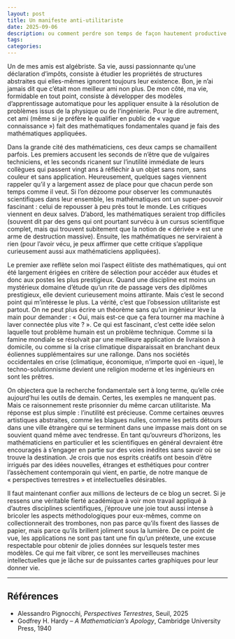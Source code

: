 ```yaml
---
layout: post
title: Un manifeste anti-utilitariste
date: 2025-09-06
description: ou comment perdre son temps de façon hautement productive
tags:
categories:
---
```


Un de mes amis est algébriste. Sa vie, aussi passionnante qu’une déclaration d’impôts, consiste à étudier les propriétés de structures abstraites qui elles-mêmes ignorent toujours leur existence. Bon, je n’ai jamais dit que c’était mon meilleur ami non plus. De mon côté, ma vie, formidable en tout point, consiste à développer des modèles d’apprentissage automatique pour les appliquer ensuite à la résolution de problèmes issus de la physique ou de l’ingénierie. Pour le dire autrement, cet ami (même si je préfère le qualifier en public de « vague connaissance ») fait des mathématiques fondamentales quand je fais des mathématiques appliquées.

Dans la grande cité des mathématiciens, ces deux camps se chamaillent parfois. Les premiers accusent les seconds de n’être que de vulgaires techniciens, et les seconds ricanent sur l’inutilité immédiate de leurs collègues qui passent vingt ans à réfléchir à un objet sans nom, sans couleur et sans application. Heureusement, quelques sages viennent rappeler qu’il y a largement assez de place pour que chacun perde son temps comme il veut. Si l’on dézoome pour observer les communautés scientifiques dans leur ensemble, les mathématiques ont un super-pouvoir fascinant : celui de repousser à peu près tout le monde. Les critiques viennent en deux salves. D’abord, les mathématiques seraient trop difficiles (souvent dit par des gens qui ont pourtant survécu à un cursus scientifique complet, mais qui trouvent subitement que la notion de « dérivée » est une arme de destruction massive). Ensuite, les mathématiques ne serviraient à rien (pour l’avoir vécu, je peux affirmer que cette critique s’applique curieusement aussi aux mathématiciens appliquées).   

Le premier axe reflète selon moi l’aspect élitiste des mathématiques, qui ont été largement érigées en critère de sélection pour accéder aux études et donc aux postes les plus prestigieux. Quand une discipline est moins un mystérieux domaine d’étude qu’un rite de passage vers des diplômes prestigieux, elle devient curieusement moins attirante. Mais c’est le second point qui m’intéresse le plus. La vérité, c’est que l’obsession utilitariste est partout. On ne peut plus écrire un théorème sans qu’un ingénieur lève la main pour demander : « Oui, mais est-ce que ça fera tourner ma machine à laver connectée plus vite ? ». Ce qui est fascinant, c’est cette idée selon laquelle tout problème humain est un problème technique. Comme si la famine mondiale se résolvait par une meilleure application de livraison à domicile, ou comme si la crise climatique disparaissait en branchant deux éoliennes supplémentaires sur une rallonge. Dans nos sociétés occidentales en crise (climatique, économique, n’importe quoi en -ique), le techno-solutionnisme devient une religion moderne et les ingénieurs en sont les prêtres.

On objectera que la recherche fondamentale sert à long terme, qu’elle crée aujourd’hui les outils de demain. Certes, les exemples ne manquent pas. Mais ce raisonnement reste prisonnier du même carcan utilitariste. Ma réponse est plus simple : l’inutilité est précieuse. Comme certaines œuvres artistiques abstraites, comme les blagues nulles, comme les petits détours dans une ville étrangère qui se terminent dans une impasse mais dont on se souvient quand même avec tendresse. En tant qu’ouvreurs d’horizons, les mathématiciens en particulier et les scientifiques en général devraient être encouragés à s’engager en partie sur des voies inédites sans savoir où se trouve la destination. Je crois que nos esprits créatifs ont besoin d’être irrigués par des idées nouvelles, étranges et esthétiques pour contrer l’assèchement contemporain qui vient, en partie, de notre manque de « perspectives terrestres » et intellectuelles désirables.

Il faut maintenant confier aux millions de lecteurs de ce blog un secret. Si je ressens une véritable fierté académique à voir mon travail appliqué à d’autres disciplines scientifiques, j’éprouve une joie tout aussi intense à bricoler les aspects méthodologiques pour eux-mêmes, comme on collectionnerait des trombones, non pas parce qu’ils fixent des liasses de papier, mais parce qu’ils brillent joliment sous la lumière. De ce point de vue, les applications ne sont pas tant une fin qu’un prétexte, une excuse respectable pour obtenir de jolies données sur lesquels tester mes modèles. Ce qui me fait vibrer, ce sont les merveilleuses machines intellectuelles que je lâche sur de puissantes cartes graphiques pour leur donner vie.

---

## Références

- Alessandro Pignocchi, *Perspectives Terrestres*, Seuil, 2025
- Godfrey H. Hardy – *A Mathematician’s Apology*, Cambridge University Press, 1940
